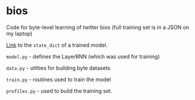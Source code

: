 # bios

Code for byte-level learning of twitter bios (full training set is in a JSON on my laptop)

[Link](https://drive.google.com/open?id=112BO0CrReSF2DAI4Tn4w8Dq2-XfsjGph) to the ```state_dict``` of a trained model.

```model.py``` - defines the LayerRNN (which was used for training)

```data.py``` - utilties for building byte datasets

```train.py``` - routines used to train the model 

```profiles.py``` - used to build the training set.